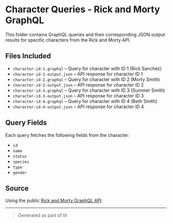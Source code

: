# Character Queries - Rick and Morty GraphQL

This folder contains GraphQL queries and their corresponding JSON output results for specific characters from the Rick and Morty API.

## Files Included

- `character-id-1.graphql` – Query for character with ID 1 (Rick Sanchez)
- `character-id-1-output.json` – API response for character ID 1
- `character-id-2.graphql` – Query for character with ID 2 (Morty Smith)
- `character-id-2-output.json` – API response for character ID 2
- `character-id-3.graphql` – Query for character with ID 3 (Summer Smith)
- `character-id-3-output.json` – API response for character ID 3
- `character-id-4.graphql` – Query for character with ID 4 (Beth Smith)
- `character-id-4-output.json` – API response for character ID 4

## Query Fields

Each query fetches the following fields from the character:

- `id`
- `name`
- `status`
- `species`
- `type`
- `gender`

## Source

Using the public [Rick and Morty GraphQL API](https://rickandmortyapi.com/graphql)

---

> Generated as part of th
